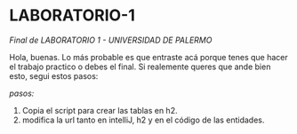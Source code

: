# LABORATORIO-1
*_Final de LABORATORIO 1 - UNIVERSIDAD DE PALERMO_*

Hola, buenas. Lo más probable es que entraste acá porque tenes que hacer el trabajo practico o debes el final. Si realemente queres que ande bien esto, segui estos pasos:

_pasos:_
1. Copia el script para crear las tablas en h2.
2. modifica la url tanto en intelliJ, h2 y en el código de las entidades.
